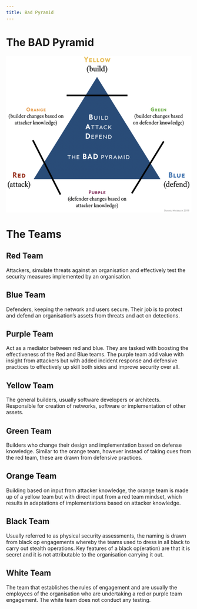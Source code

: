 ```yaml
---
title: Bad Pyramid
---
```


# The BAD Pyramid

![BAD Pyramid](/knowledge/assets/bad-pyramid.png "BAD Pyramid")

# The Teams

## Red Team

Attackers, simulate threats against an organisation and effectively test the security measures implemented by an organisation.

## Blue Team

Defenders, keeping the network and users secure. Their job is to protect and defend an organisation’s assets from threats and act on detections.

## Purple Team

Act as a mediator between red and blue. They are tasked with boosting the effectiveness of the Red and Blue teams. The purple team add value with insight from attackers but with added incident response and defensive practices to effectively up skill both sides and improve security over all.

## Yellow Team

The general builders, usually software developers or architects. Responsible for creation of networks, software or implementation of other assets.

## Green Team

Builders who change their design and implementation based on defense knowledge. Similar to the orange team, however instead of taking cues from the red team, these are drawn from defensive practices.

## Orange Team

Building based on input from attacker knowledge, the orange team is made up of a yellow team but with direct input from a red team mindset, which results in adaptations of implementations based on attacker knowledge.

## Black Team

Usually referred to as physical security assessments, the naming is drawn from black op engagements whereby the teams used to dress in all black to carry out stealth operations. Key features of a black op(eration) are that it is secret and it is not attributable to the organisation carrying it out.

## White Team

The team that establishes the rules of engagement and are usually the employees of the organisation who are undertaking a red or purple team engagement. The white team does not conduct any testing.
